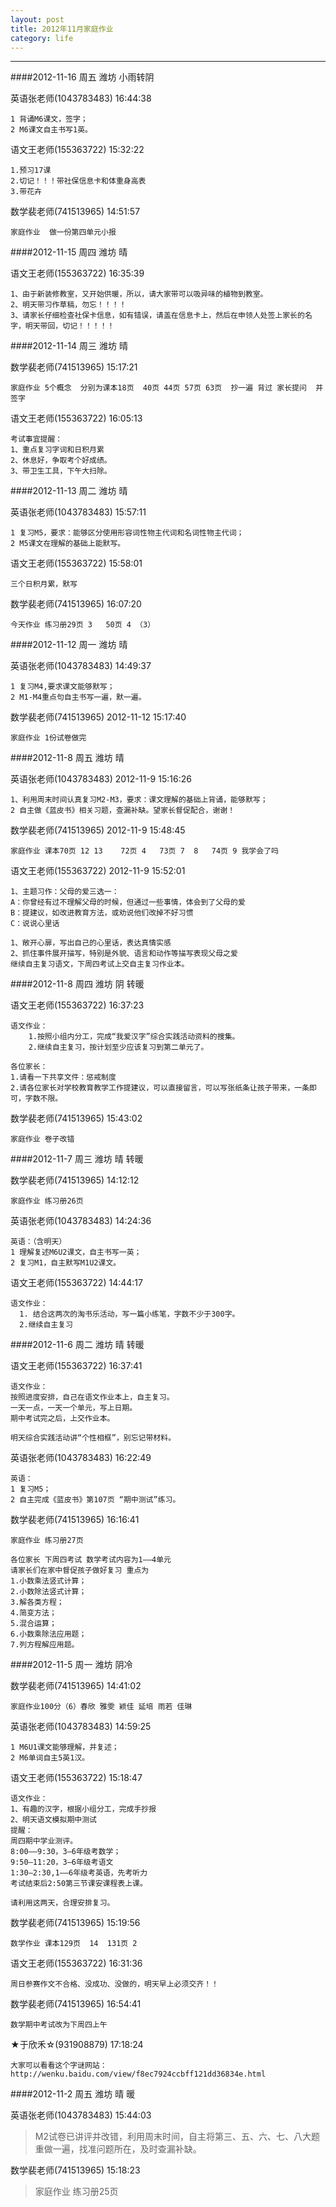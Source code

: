 ```yaml
---
layout: post
title: 2012年11月家庭作业
category: life
---
```



---


####2012-11-16  周五 潍坊 小雨转阴

英语张老师(1043783483)  16:44:38

    1 背诵M6课文，签字；
    2 M6课文自主书写1英。

语文王老师(155363722) 15:32:22 

    1.预习17课
    2.切记！！！带社保信息卡和体重身高表
    3.带花卉

数学裴老师(741513965) 14:51:57 

    家庭作业  做一份第四单元小报

####2012-11-15  周四 潍坊 晴

语文王老师(155363722)  16:35:39

    1、由于新装修教室，又开始供暖，所以，请大家带可以吸异味的植物到教室。
    2、明天带习作草稿，勿忘！！！！
    3、请家长仔细检查社保卡信息，如有错误，请盖在信息卡上，然后在申领人处签上家长的名字，明天带回，切记！！！！！

####2012-11-14  周三 潍坊 晴

数学裴老师(741513965) 15:17:21 

    家庭作业 5个概念  分别为课本18页  40页 44页 57页 63页  抄一遍 背过 家长提问  并签字

语文王老师(155363722)  16:05:13

    考试事宜提醒：
    1、重点复习字词和日积月累
    2、休息好，争取考个好成绩。
    3、带卫生工具，下午大扫除。


####2012-11-13  周二 潍坊 晴

英语张老师(1043783483)  15:57:11

    1 复习M5，要求：能够区分使用形容词性物主代词和名词性物主代词；
    2 M5课文在理解的基础上能默写。

语文王老师(155363722)  15:58:01

    三个日积月累，默写

数学裴老师(741513965)  16:07:20

    今天作业 练习册29页 3   50页 4 （3）


####2012-11-12  周一 潍坊 晴

英语张老师(1043783483)  14:49:37

    1 复习M4,要求课文能够默写；
    2 M1-M4重点句自主书写一遍，默一遍。

数学裴老师(741513965) 2012-11-12 15:17:40

    家庭作业 1份试卷做完    
    

####2012-11-8  周五 潍坊 晴

英语张老师(1043783483) 2012-11-9 15:16:26

    1、利用周末时间认真复习M2-M3，要求：课文理解的基础上背诵，能够默写；
    2 自主做《蓝皮书》相关习题，查漏补缺。望家长督促配合，谢谢！

数学裴老师(741513965) 2012-11-9 15:48:45

    家庭作业 课本70页 12 13    72页 4   73页 7  8   74页 9 我学会了吗 
    
语文王老师(155363722) 2012-11-9 15:52:01

    1、主题习作：父母的爱三选一：
    A：你曾经有过不理解父母的时候，但通过一些事情，体会到了父母的爱
    B：提建议，如改进教育方法，或劝说他们改掉不好习惯
    C：说说心里话

    1、敞开心扉，写出自己的心里话，表达真情实感
    2、抓住事件展开描写，特别是外貌、语言和动作等描写表现父母之爱
    继续自主复习语文，下周四考试上交自主复习作业本。

####2012-11-8  周四 潍坊 阴 转暖

语文王老师(155363722)  16:37:23

    语文作业：
        1.按照小组内分工，完成“我爱汉字”综合实践活动资料的搜集。
        2.继续自主复习，按计划至少应该复习到第二单元了。
    
    各位家长：
    1.请看一下共享文件：惩戒制度
    2.请各位家长对学校教育教学工作提建议，可以直接留言，可以写张纸条让孩子带来，一条即可，字数不限。

数学裴老师(741513965) 15:43:02 

    家庭作业 卷子改错


####2012-11-7  周三 潍坊 晴 转暖

数学裴老师(741513965)  14:12:12

    家庭作业 练习册26页

英语张老师(1043783483)  14:24:36

    英语：（含明天）
    1 理解复述M6U2课文，自主书写一英；
    2 复习M1，自主默写M1U2课文。

语文王老师(155363722)  14:44:17

    语文作业：
      1. 结合这两次的淘书乐活动，写一篇小练笔，字数不少于300字。
      2.继续自主复习

####2012-11-6  周二 潍坊 晴 转暖

语文王老师(155363722)  16:37:41

    语文作业：
    按照进度安排，自己在语文作业本上，自主复习。
    一天一点，一天一个单元，写上日期。
    期中考试完之后，上交作业本。
    
    明天综合实践活动讲“个性相框”，别忘记带材料。

英语张老师(1043783483) 16:22:49 

    英语：
    1 复习M5；
    2 自主完成《蓝皮书》第107页 “期中测试”练习。


数学裴老师(741513965)  16:16:41

    家庭作业 练习册27页
    
    各位家长 下周四考试 数学考试内容为1——4单元 
    请家长们在家中督促孩子做好复习 重点为  
    1.小数乘法竖式计算；
    2.小数除法竖式计算；
    3.解各类方程；
    4.简变方法；
    5.混合运算；
    6.小数乘除法应用题；
    7.列方程解应用题。

####2012-11-5  周一 潍坊 阴冷

数学裴老师(741513965)  14:41:02

    家庭作业100分（6）春欣 雅雯 颖佳 延培 雨若 佳琳

英语张老师(1043783483)  14:59:25

    1 M6U1课文能够理解，并复述；  
    2 M6单词自主5英1汉。

语文王老师(155363722)  15:18:47

    语文作业：  
    1、有趣的汉字，根据小组分工，完成手抄报  
    2、明天语文模拟期中测试  
    提醒：
    周四期中学业测评。
    8:00——9:30，3—6年级考数学；
    9:50—11:20，3—6年级考语文
    1:30—2:30,1——6年级考英语，先考听力
    考试结束后2:50第三节课安课程表上课。
    
    请利用这两天，合理安排复习。

数学裴老师(741513965)  15:19:56
    
    数学作业 课本129页  14  131页 2
    
语文王老师(155363722)  16:31:36

    周日参赛作文不合格、没成功、没做的，明天早上必须交齐！！

数学裴老师(741513965)  16:54:41

    数学期中考试改为下周四上午
    
★于欣禾☆(931908879)  17:18:24
    
    大家可以看看这个字谜网站：http://wenku.baidu.com/view/f8ec7924ccbff121dd36834e.html
    


####2012-11-2  周五 潍坊 晴 暖

英语张老师(1043783483)  15:44:03

>M2试卷已讲评并改错，利用周末时间，自主将第三、五、六、七、八大题重做一遍，找准问题所在，及时查漏补缺。

数学裴老师(741513965) 15:18:23 

>家庭作业 练习册25页


